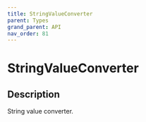 ```yaml
---
title: StringValueConverter
parent: Types
grand_parent: API
nav_order: 81
---
```


# StringValueConverter

## Description

String value converter.
